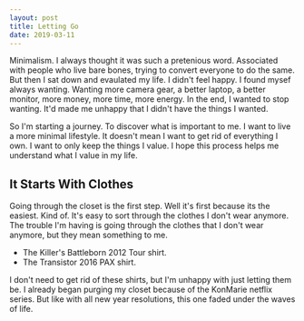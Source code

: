 ```yaml
---
layout: post
title: Letting Go
date: 2019-03-11
---
```


Minimalism. I always thought it was such a pretenious word. Associated with people who
live bare bones, trying to convert everyone to do the same.
But then I sat down and evaulated my life. I didn't feel happy. I found mysef always wanting.
Wanting more camera gear, a better laptop, a better monitor, more money, more time, more energy.
In the end, I wanted to stop wanting. It'd made me unhappy that I didn't have the things I wanted.

So I'm starting a journey. To discover what is important to me.
I want to live a more minimal lifestyle. It doesn't mean I want to get rid of everything I own.
I want to only keep the things I value. I hope this process helps me understand what I value in my life.

It Starts With Clothes
----------------------

Going through the closet is the first step.
Well it's first because its the easiest. Kind of.
It's easy to sort through the clothes I don't wear anymore. The trouble I'm having is going
through the clothes that I don't wear anymore, but they mean something to me.

* The Killer's Battleborn 2012 Tour shirt.
* The Transistor 2016 PAX shirt.

I don't need to get rid of these shirts, but I'm unhappy with just letting them be.
I already began purging my closet because of the KonMarie netflix series. But like with all new year resolutions, this one faded under the waves of life.
